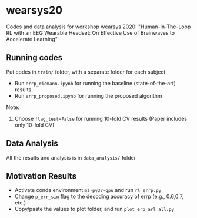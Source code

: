 # wearsys20
Codes and data analysis for workshop wearsys 2020: "Human-In-The-Loop RL with an EEG Wearable Headset: On Effective Use of Brainwaves to Accelerate Learning"

## Running codes
Put codes in `train/` folder, with a separate folder for each subject
- Run `errp_riemann.ipynb` for running the baseline (state-of-the-art) results
- Run `errp_proposed.ipynb` for running the proposed algorithm

Note:
1. Choose `flag_test=False` for running 10-fold CV results (Paper includes only 10-fold CV)

## Data Analysis
All the results and analysis is in `data_analysis/` folder

## Motivation Results
- Activate conda environment `ml-py37-gpu` and run `rl_errp.py`
- Change `p_err_sim` flag to the decoding accuracy of errp (e.g., 0.6,0.7, etc.)
- Copy/paste the values to plot folder, and run `plot_erp_arl_all.py`



